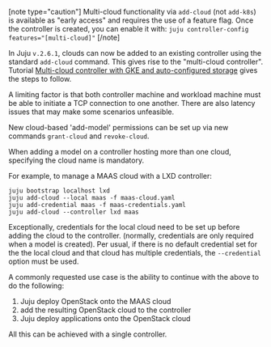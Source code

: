 [note type="caution"]
Multi-cloud functionality via `add-cloud` (not `add-k8s`) is available as "early access" and requires the use of a feature flag. Once the controller is created, you can enable it with: `juju controller-config features="[multi-cloud]"`
[/note]

In Juju `v.2.6.1`, clouds can now be added to an existing controller using the standard `add-cloud` command. This gives rise to the "multi-cloud controller". Tutorial [Multi-cloud controller with GKE and auto-configured storage](/t/tutorial-multi-cloud-controller-with-gke-and-auto-configured-storage/1465) gives the steps to follow.

A limiting factor is that both controller machine and workload machine must be able to initiate a TCP connection to one another. There are also latency issues that may make some scenarios unfeasible.

New cloud-based 'add-model' permissions can be set up via new commands `grant-cloud` and `revoke-cloud`.

When adding a model on a controller hosting more than one cloud, specifying the cloud name is mandatory.

For example, to manage a MAAS cloud with a LXD controller:

```text
juju bootstrap localhost lxd
juju add-cloud --local maas -f maas-cloud.yaml
juju add-credential maas -f maas-credentials.yaml
juju add-cloud --controller lxd maas
```

Exceptionally, credentials for the local cloud need to be set up before adding the cloud to the controller. (normally, credentials are only required when a model is created). Per usual, if there is no default credential set for the the local cloud and that cloud has multiple credentials, the `--credential` option must be used.

A commonly requested use case is the ability to continue with the above to do the following:

1. Juju deploy OpenStack onto the MAAS cloud
1. add the resulting OpenStack cloud to the controller
1. Juju deploy applications onto the OpenStack cloud

All this can be achieved with a single controller.
